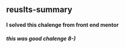 ## reuslts-summary
#### I solved this chalenge from front end mentor
##### this was good chalenge 8-)
